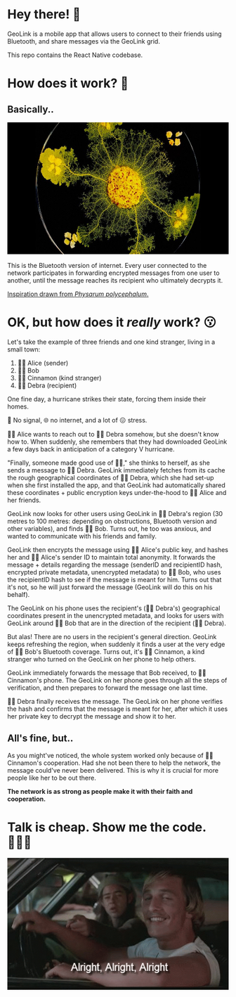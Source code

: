 # Hey there! 👋

GeoLink is a mobile app that allows users to connect to their friends using Bluetooth, and share messages via the GeoLink grid.

This repo contains the React Native codebase.

# How does it work? 🤔

## Basically..

<img src="assets/README/slime-mold.jpg" height="300px" />

This is the Bluetooth version of internet. Every user connected to the network participates in forwarding encrypted messages from one user to another, until the message reaches its recipient who ultimately decrypts it.

[Inspiration drawn from _Physarum polycephalum_.](https://en.wikipedia.org/wiki/Slime_mold)

# OK, but how does it _really_ work? 😗

Let's take the example of three friends and one kind stranger, living in a small town:

1. 👩🏻 Alice (sender)
2. 🧔🏽 Bob
3. 👧🏼 Cinnamon (kind stranger)
4. 👸🏻 Debra (recipient)

One fine day, a hurricane strikes their state, forcing them inside their homes.

📶 No signal, 🌐 no internet, and a lot of 😖 stress.

👩🏻 Alice wants to reach out to 👸🏻 Debra somehow, but she doesn't know how to. When suddenly, she remembers that they had downloaded GeoLink a few days back in anticipation of a category V hurricane.

"Finally, someone made good use of 💙🦷," she thinks to herself, as she sends a message to 👸🏻 Debra. GeoLink immediately fetches from its cache the rough geographical coordinates of 👸🏻 Debra, which she had set-up when she first installed the app, and that GeoLink had automatically shared these coordinates + public encryption keys under-the-hood to 👩🏻 Alice and her friends.

GeoLink now looks for other users using GeoLink in 👸🏻 Debra's region (30 metres to 100 metres: depending on obstructions, Bluetooth version and other variables), and finds 🧔🏽 Bob. Turns out, he too was anxious, and wanted to communicate with his friends and family.

GeoLink then encrypts the message using 👩🏻 Alice's public key, and hashes her and 👩🏻 Alice's sender ID to maintain total anonymity. It forwards the message + details regarding the message (senderID and recipientID hash, encrypted private metadata, unencrypted metadata) to 🧔🏽 Bob, who uses the recipientID hash to see if the message is meant for him. Turns out that it's not, so he will just forward the message (GeoLink will do this on his behalf).

The GeoLink on his phone uses the recipient's (👸🏻 Debra's) geographical coordinates present in the unencrypted metadata, and looks for users with GeoLink around 🧔🏽 Bob that are in the direction of the recipient (👸🏻 Debra).

But alas! There are no users in the recipient's general direction. GeoLink keeps refreshing the region, when suddenly it finds a user at the very edge of 🧔🏽 Bob's Bluetooth coverage. Turns out, it's 👧🏼 Cinnamon, a kind stranger who turned on the GeoLink on her phone to help others.

GeoLink immediately forwards the message that Bob received, to 👧🏼 Cinnamon's phone. The GeoLink on her phone goes through all the steps of verification, and then prepares to forward the message one last time.

👸🏻 Debra finally receives the message. The GeoLink on her phone verifies the hash and confirms that the message is meant for her, after which it uses her private key to decrypt the message and show it to her.

## All's fine, but..

As you might've noticed, the whole system worked only because of 👧🏼 Cinnamon's cooperation. Had she not been there to help the network, the message could've never been delivered. This is why it is crucial for more people like her to be out there.

**The network is as strong as people make it with their faith and cooperation.**

# Talk is cheap. Show me the code. 👨🏻‍💻

<img src="assets/README/alright.gif" height="300px" />
